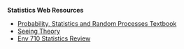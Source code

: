 **Statistics Web Resources**

- [Probability, Statistics and Random Processes Textbook](https://www.probabilitycourse.com/)
- [Seeing Theory](https://seeing-theory.brown.edu/#firstPage)
- [Env 710 Statistics Review](https://sites.nicholas.duke.edu/statsreview/)